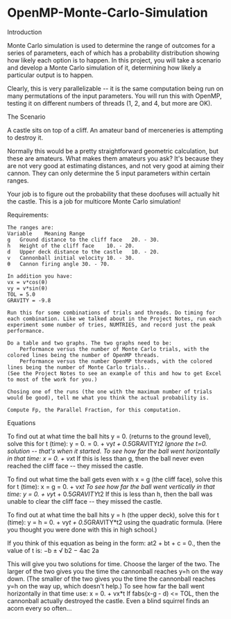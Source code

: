 # OpenMP-Monte-Carlo-Simulation
Introduction

Monte Carlo simulation is used to determine the range of outcomes for a series of parameters, each of which has a probability distribution showing how likely each option is to happen. In this project, you will take a scenario and develop a Monte Carlo simulation of it, determining how likely a particular output is to happen.

Clearly, this is very parallelizable -- it is the same computation being run on many permutations of the input parameters. You will run this with OpenMP, testing it on different numbers of threads (1, 2, and 4, but more are OK).

The Scenario

A castle sits on top of a cliff. An amateur band of merceneries is attempting to destroy it.

Normally this would be a pretty straightforward geometric calculation, but these are amateurs. What makes them amateurs you ask? It's because they are not very good at estimating distances, and not very good at aiming their cannon. They can only determine the 5 input parameters within certain ranges.

Your job is to figure out the probability that these doofuses will actually hit the castle. This is a job for multicore Monte Carlo simulation!

Requirements:

    The ranges are:
    Variable	Meaning	Range
    g	Ground distance to the cliff face	20. - 30.
    h	Height of the cliff face	10. - 20.
    d	Upper deck distance to the castle	10. - 20.
    v	Cannonball initial velocity	10. - 30.
    θ	Cannon firing angle	30. - 70.

    In addition you have:
    vx = v*cos(θ)
    vy = v*sin(θ)
    TOL = 5.0
    GRAVITY = -9.8

    Run this for some combinations of trials and threads. Do timing for each combination. Like we talked about in the Project Notes, run each experiment some number of tries, NUMTRIES, and record just the peak performance.

    Do a table and two graphs. The two graphs need to be:
        Performance versus the number of Monte Carlo trials, with the colored lines being the number of OpenMP threads.
        Performance versus the number OpenMP threads, with the colored lines being the number of Monte Carlo trials.. 
    (See the Project Notes to see an example of this and how to get Excel to most of the work for you.)

    Chosing one of the runs (the one with the maximum number of trials would be good), tell me what you think the actual probability is.

    Compute Fp, the Parallel Fraction, for this computation. 

Equations

To find out at what time the ball hits y = 0. (returns to the ground level), solve this for t (time):
y = 0. = 0. + vy*t + 0.5*GRAVITY*t2
Ignore the t=0. solution -- that's when it started.
To see how far the ball went horizontally in that time: x = 0. + vx*t
If this is less than g, then the ball never even reached the cliff face -- they missed the castle.

To find out what time the ball gets even with x = g (the cliff face), solve this for t (time):
x = g = 0. + vx*t
To see how far the ball went vertically in that time:
y = 0. + vy*t + 0.5*GRAVITY*t2
If this is less than h, then the ball was unable to clear the cliff face -- they missed the castle.

To find out at what time the ball hits y = h (the upper deck), solve this for t (time):
y = h = 0. + vy*t + 0.5*GRAVITY*t2
using the quadratic formula. (Here you thought you were done with this in high school.)

If you think of this equation as being in the form: at2 + bt + c = 0., then the value of t is:
−b ± √   b2 − 4ac 
          2a          

This will give you two solutions for time. Choose the larger of the two. The larger of the two gives you the time the cannonball reaches y=h on the way down. (The smaller of the two gives you the time the cannonball reaches y=h on the way up, which doesn't help.)
To see how far the ball went horizontally in that time use:
x = 0. + vx*t
If fabs(x-g - d) <= TOL, then the cannonball actually destroyed the castle. Even a blind squirrel finds an acorn every so often... 
